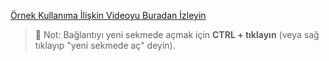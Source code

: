 [Örnek Kullanıma İlişkin Videoyu Buradan İzleyin](https://youtu.be/yAQp96swbuM)

> 🔗 Not: Bağlantıyı yeni sekmede açmak için **CTRL + tıklayın** (veya sağ tıklayıp "yeni sekmede aç" deyin).
